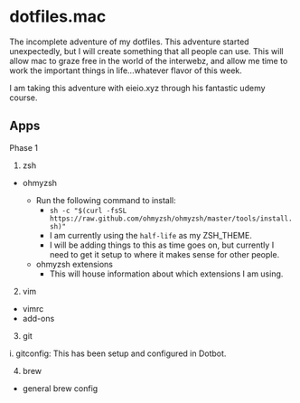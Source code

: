 # dotfiles.mac

The incomplete adventure of my dotfiles.  This adventure started unexpectedly, but I will create something that all people can use.  This will allow mac to graze free in the world of the interwebz, and allow me time to work the important things in life...whatever flavor of this week.

I am taking this adventure with eieio.xyz through his fantastic udemy course.

## Apps

Phase 1

1. zsh
  
- ohmyzsh

  - Run the following command to install:
    - `sh -c "$(curl -fsSL https://raw.github.com/ohmyzsh/ohmyzsh/master/tools/install.sh)"`
    - I am currently using the `half-life` as my ZSH_THEME.
    - I will be adding things to this as time goes on, but currently I need to get it setup to where it makes sense for other people.
  - ohmyzsh extensions
    - This will house information about which extensions I am using.

2. vim

- vimrc
- add-ons

3. git

i.  gitconfig: This has been setup and configured in Dotbot.

4. brew

- general brew config
